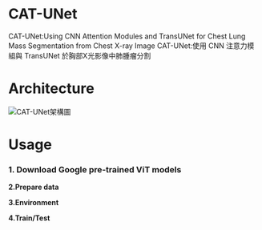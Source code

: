 # CAT-UNet
CAT-UNet:Using CNN Attention Modules and TransUNet for Chest Lung Mass Segmentation from Chest X-ray Image
CAT-UNet:使用 CNN 注意力模組與 TransUNet 於胸部X光影像中肺腫瘤分割


# Architecture 
![CAT-UNet架構圖](https://user-images.githubusercontent.com/109962468/189515819-4d99263c-6f5f-4ab1-a03b-c9d0d9a84983.PNG)

# Usage
### 1. Download Google pre-trained ViT models ### 

**2.Prepare data**

**3.Environment**

**4.Train/Test**
